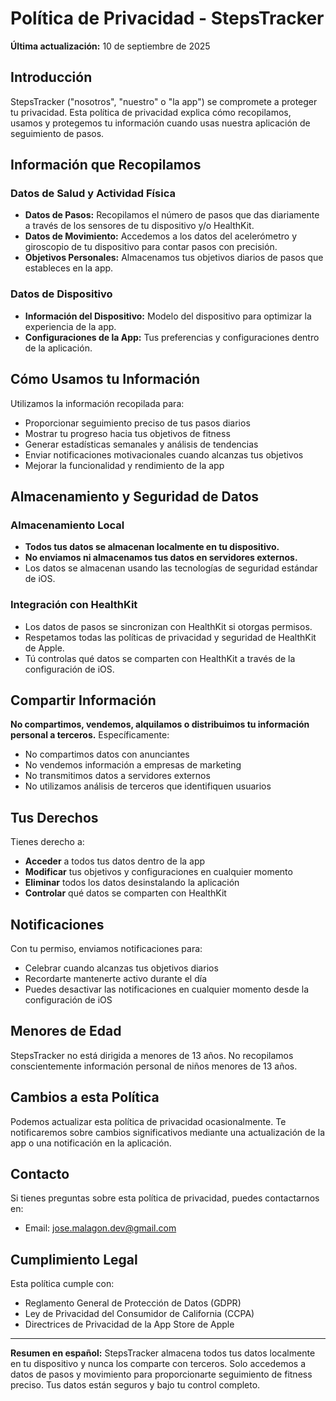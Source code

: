 # Política de Privacidad - StepsTracker

**Última actualización:** 10 de septiembre de 2025

## Introducción

StepsTracker ("nosotros", "nuestro" o "la app") se compromete a proteger tu privacidad. Esta política de privacidad explica cómo recopilamos, usamos y protegemos tu información cuando usas nuestra aplicación de seguimiento de pasos.

## Información que Recopilamos

### Datos de Salud y Actividad Física
- **Datos de Pasos:** Recopilamos el número de pasos que das diariamente a través de los sensores de tu dispositivo y/o HealthKit.
- **Datos de Movimiento:** Accedemos a los datos del acelerómetro y giroscopio de tu dispositivo para contar pasos con precisión.
- **Objetivos Personales:** Almacenamos tus objetivos diarios de pasos que estableces en la app.

### Datos de Dispositivo
- **Información del Dispositivo:** Modelo del dispositivo para optimizar la experiencia de la app.
- **Configuraciones de la App:** Tus preferencias y configuraciones dentro de la aplicación.

## Cómo Usamos tu Información

Utilizamos la información recopilada para:
- Proporcionar seguimiento preciso de tus pasos diarios
- Mostrar tu progreso hacia tus objetivos de fitness
- Generar estadísticas semanales y análisis de tendencias
- Enviar notificaciones motivacionales cuando alcanzas tus objetivos
- Mejorar la funcionalidad y rendimiento de la app

## Almacenamiento y Seguridad de Datos

### Almacenamiento Local
- **Todos tus datos se almacenan localmente en tu dispositivo.**
- **No enviamos ni almacenamos tus datos en servidores externos.**
- Los datos se almacenan usando las tecnologías de seguridad estándar de iOS.

### Integración con HealthKit
- Los datos de pasos se sincronizan con HealthKit si otorgas permisos.
- Respetamos todas las políticas de privacidad y seguridad de HealthKit de Apple.
- Tú controlas qué datos se comparten con HealthKit a través de la configuración de iOS.

## Compartir Información

**No compartimos, vendemos, alquilamos o distribuimos tu información personal a terceros.** Específicamente:
- No compartimos datos con anunciantes
- No vendemos información a empresas de marketing
- No transmitimos datos a servidores externos
- No utilizamos análisis de terceros que identifiquen usuarios

## Tus Derechos

Tienes derecho a:
- **Acceder** a todos tus datos dentro de la app
- **Modificar** tus objetivos y configuraciones en cualquier momento
- **Eliminar** todos los datos desinstalando la aplicación
- **Controlar** qué datos se comparten con HealthKit

## Notificaciones

Con tu permiso, enviamos notificaciones para:
- Celebrar cuando alcanzas tus objetivos diarios
- Recordarte mantenerte activo durante el día
- Puedes desactivar las notificaciones en cualquier momento desde la configuración de iOS

## Menores de Edad

StepsTracker no está dirigida a menores de 13 años. No recopilamos conscientemente información personal de niños menores de 13 años.

## Cambios a esta Política

Podemos actualizar esta política de privacidad ocasionalmente. Te notificaremos sobre cambios significativos mediante una actualización de la app o una notificación en la aplicación.

## Contacto

Si tienes preguntas sobre esta política de privacidad, puedes contactarnos en:
- Email: jose.malagon.dev@gmail.com

## Cumplimiento Legal

Esta política cumple con:
- Reglamento General de Protección de Datos (GDPR)
- Ley de Privacidad del Consumidor de California (CCPA)
- Directrices de Privacidad de la App Store de Apple

---

**Resumen en español:**
StepsTracker almacena todos tus datos localmente en tu dispositivo y nunca los comparte con terceros. Solo accedemos a datos de pasos y movimiento para proporcionarte seguimiento de fitness preciso. Tus datos están seguros y bajo tu control completo.
